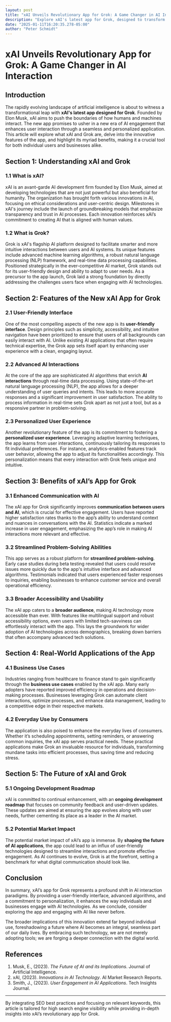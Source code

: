 ```yaml
---
layout: post
title: "xAI Unveils Revolutionary App for Grok: A Game Changer in AI Interaction"
description: "Explore xAI's latest app for Grok, designed to transform AI interactions with a user-friendly interface, advanced algorithms, and personalized experiences, making AI technology accessible for everyone."
date: "2025-01-11T16:20:35.278-05:00"
author: "Peter Schmidt"
---
```

# xAI Unveils Revolutionary App for Grok: A Game Changer in AI Interaction

## Introduction

The rapidly evolving landscape of artificial intelligence is about to witness a transformational leap with **xAI's latest app designed for Grok**. Founded by Elon Musk, xAI aims to push the boundaries of how humans and machines interact. The new app promises to usher in a new era of AI engagement that enhances user interaction through a seamless and personalized application. This article will explore what xAI and Grok are, delve into the innovative features of the app, and highlight its myriad benefits, making it a crucial tool for both individual users and businesses alike.

## Section 1: Understanding xAI and Grok

### 1.1 What is xAI?

xAI is an avant-garde AI development firm founded by Elon Musk, aimed at developing technologies that are not just powerful but also beneficial for humanity. The organization has brought forth various innovations in AI, focusing on ethical considerations and user-centric design. Milestones in xAI's journey include the launch of groundbreaking models that emphasize transparency and trust in AI processes. Each innovation reinforces xAI’s commitment to creating AI that is aligned with human values.

### 1.2 What is Grok?

Grok is xAI's flagship AI platform designed to facilitate smarter and more intuitive interactions between users and AI systems. Its unique features include advanced machine learning algorithms, a robust natural language processing (NLP) framework, and real-time data processing capabilities. Positioned strategically in the ever-competitive AI market, Grok stands out for its user-friendly design and ability to adapt to user needs. As a precursor to the app launch, Grok laid a strong foundation by directly addressing the challenges users face when engaging with AI technologies.

## Section 2: Features of the New xAI App for Grok

### 2.1 User-Friendly Interface

One of the most compelling aspects of the new app is its **user-friendly interface**. Design principles such as simplicity, accessibility, and intuitive navigation have been prioritized to ensure that users of all backgrounds can easily interact with AI. Unlike existing AI applications that often require technical expertise, the Grok app sets itself apart by enhancing user experience with a clean, engaging layout. 

### 2.2 Advanced AI Interactions

At the core of the app are sophisticated AI algorithms that enrich **AI interactions** through real-time data processing. Using state-of-the-art natural language processing (NLP), the app allows for a deeper understanding of user queries and intents. This leads to more accurate responses and a significant improvement in user satisfaction. The ability to process information in real-time sets Grok apart as not just a tool, but as a responsive partner in problem-solving.

### 2.3 Personalized User Experience

Another revolutionary feature of the app is its commitment to fostering a **personalized user experience**. Leveraging adaptive learning techniques, the app learns from user interactions, continuously tailoring its responses to fit individual preferences. For instance, analytics-enabled features track user behavior, allowing the app to adjust its functionalities accordingly. This personalization means that every interaction with Grok feels unique and intuitive.

## Section 3: Benefits of xAI’s App for Grok

### 3.1 Enhanced Communication with AI

The xAI app for Grok significantly improves **communication between users and AI**, which is crucial for effective engagement. Users have reported higher satisfaction rates thanks to the app’s ability to understand context and nuances in conversations with the AI. Statistics indicate a marked increase in user engagement, emphasizing the app’s role in making AI interactions more relevant and effective.

### 3.2 Streamlined Problem-Solving Abilities

This app serves as a robust platform for **streamlined problem-solving**. Early case studies during beta testing revealed that users could resolve issues more quickly due to the app's intuitive interface and advanced algorithms. Testimonials indicated that users experienced faster responses to inquiries, enabling businesses to enhance customer service and overall operational efficiency.

### 3.3 Broader Accessibility and Usability

The xAI app caters to a **broader audience**, making AI technology more accessible than ever. With features like multilingual support and robust accessibility options, even users with limited tech-savviness can effortlessly interact with the app. This lays the groundwork for wider adoption of AI technologies across demographics, breaking down barriers that often accompany advanced tech solutions.

## Section 4: Real-World Applications of the App

### 4.1 Business Use Cases

Industries ranging from healthcare to finance stand to gain significantly through the **business use cases** enabled by the xAI app. Many early adopters have reported improved efficiency in operations and decision-making processes. Businesses leveraging Grok can automate client interactions, optimize processes, and enhance data management, leading to a competitive edge in their respective markets.

### 4.2 Everyday Use by Consumers

The application is also poised to enhance the everyday lives of consumers. Whether it’s scheduling appointments, setting reminders, or answering common inquiries, the xAI app serves practical needs. These practical applications make Grok an invaluable resource for individuals, transforming mundane tasks into efficient processes, thus saving time and reducing stress.

## Section 5: The Future of xAI and Grok

### 5.1 Ongoing Development Roadmap

xAI is committed to continual enhancement, with an **ongoing development roadmap** that focuses on community feedback and user-driven updates. These updates are aimed at ensuring the app evolves along with user needs, further cementing its place as a leader in the AI market.

### 5.2 Potential Market Impact

The potential market impact of xAI’s app is immense. By **shaping the future of AI applications**, the app could lead to an influx of user-friendly technologies designed to streamline interactions and promote effective engagement. As AI continues to evolve, Grok is at the forefront, setting a benchmark for what digital communication should look like.

## Conclusion

In summary, xAI’s app for Grok represents a profound shift in AI interaction paradigms. By providing a user-friendly interface, advanced algorithms, and a commitment to personalization, it enhances the way individuals and businesses engage with AI technologies. As we conclude, consider exploring the app and engaging with AI like never before.

The broader implications of this innovation extend far beyond individual use, foreshadowing a future where AI becomes an integral, seamless part of our daily lives. By embracing such technology, we are not merely adopting tools; we are forging a deeper connection with the digital world.

## References
1. Musk, E., (2023). *The Future of AI and its Implications*. Journal of Artificial Intelligence.
2. xAI, (2023). *Innovations in AI Technology*. AI Market Research Reports.
3. Smith, J., (2023). *User Engagement in AI Applications*. Tech Insights Journal.

---
By integrating SEO best practices and focusing on relevant keywords, this article is tailored for high search engine visibility while providing in-depth insights into xAI’s revolutionary app for Grok.